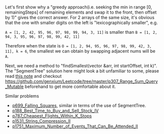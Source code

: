 Let's first show why a "greedy approach(i.e. seeking the min in range [0, remainingSteps] of remaining elements and swap it to the front, then offset by 1)" gives the correct answer. For 2 arrays of the same size, it's obvious that the one with smaller digits on the left is "lexicographically smaller", e.g.

`A = [1, 2, 42, 95, 96, 97, 98, 99, 94, 3, 11]` is smaller than
`B = [1, 2, 94, 3, 95, 96, 97, 98, 99, 42, 11]`

Therefore when the state is `O = [1, 2, 94, 95, 96, 97, 98, 99, 42, 3, 11], k = 6`, the smallest we can obtain by swapping adjacent nums will be `A`.

Next, we need a method to "findSmallest(vector<int> &arr, int startOffset, int k)". The "SegmentTree" solution here might look a bit unfamiliar to some, please read [this note](https://www.yinxiang.com/everhub/note/b904af18-03fd-4dbc-a3d2-67a0daa1518e) and checkout https://github.com/genxium/Leetcode/tree/master/p307_Range_Sum_Query_Mutable beforehand to get more comfortable about it.

Similar problems
- [p699_Falling_Squares](https://github.com/genxium/Leetcode/tree/master/p699_Falling_Squares), similar in terms of the use of SegmentTree.  
- [p188_Best_Time_to_Buy_and_Sell_Stock_IV](https://github.com/genxium/Leetcode/tree/master/p188_Best_Time_to_Buy_and_Sell_Stock_IV)
- [p787_Cheapest_Flights_Within_K_Stops](https://github.com/genxium/Leetcode/tree/master/p787_Cheapest_Flights_Within_K_Stops)
- [p1531_String_Compression_II](https://github.com/genxium/Leetcode/tree/master/p1531_String_Compression_II)
- [p1751_Maximum_Number_of_Events_That_Can_Be_Attended_II](https://github.com/genxium/Leetcode/tree/master/p1751_Maximum_Number_of_Events_That_Can_Be_Attended_II)
